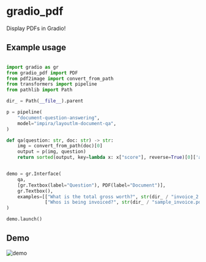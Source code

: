 
# gradio_pdf
Display PDFs in Gradio!

## Example usage

```python

import gradio as gr
from gradio_pdf import PDF
from pdf2image import convert_from_path
from transformers import pipeline
from pathlib import Path

dir_ = Path(__file__).parent

p = pipeline(
    "document-question-answering",
    model="impira/layoutlm-document-qa",
)

def qa(question: str, doc: str) -> str:
    img = convert_from_path(doc)[0]
    output = p(img, question)
    return sorted(output, key=lambda x: x["score"], reverse=True)[0]['answer']


demo = gr.Interface(
    qa,
    [gr.Textbox(label="Question"), PDF(label="Document")],
    gr.Textbox(),
    examples=[["What is the total gross worth?", str(dir_ / "invoice_2.pdf")],
              ["Whos is being invoiced?", str(dir_ / "sample_invoice.pdf")]]
)

demo.launch()
```

## Demo
![demo](https://gradio-builds.s3.amazonaws.com/assets/PDFDisplay.png)